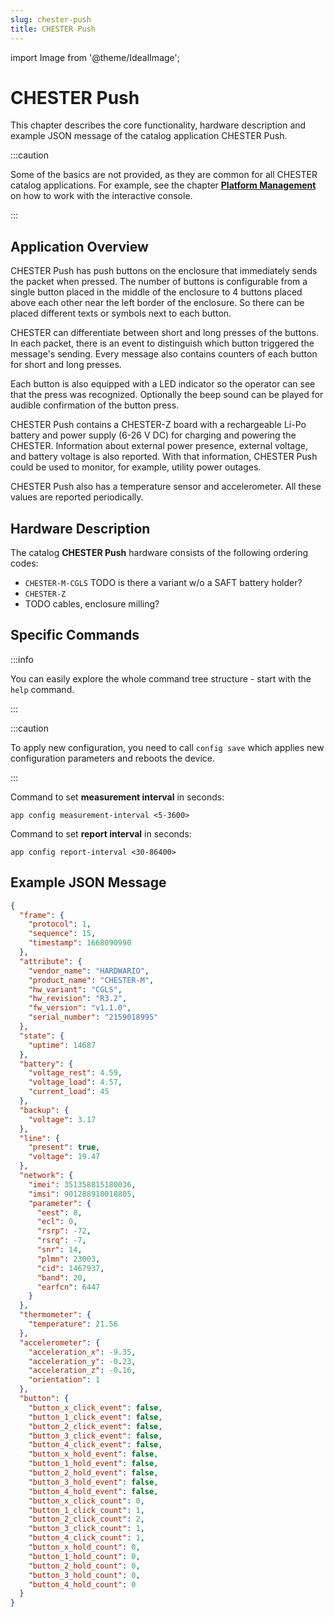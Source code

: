 ```yaml
---
slug: chester-push
title: CHESTER Push
---
```

import Image from '@theme/IdealImage';

# CHESTER Push

This chapter describes the core functionality, hardware description and example JSON message of the catalog application CHESTER Push.

:::caution

Some of the basics are not provided, as they are common for all CHESTER catalog applications. For example, see the chapter [**Platform Management**](../platform-management/index.md) on how to work with the interactive console.

:::

## Application Overview

CHESTER Push has push buttons on the enclosure that immediately sends the packet when pressed. The number of buttons is configurable from a single button placed in the middle of the enclosure to 4 buttons placed above each other near the left border of the enclosure. So there can be placed different texts or symbols next to each button.

CHESTER can differentiate between short and long presses of the buttons. In each packet, there is an event to distinguish which button triggered the message's sending. Every message also contains counters of each button for short and long presses.

Each button is also equipped with a LED indicator so the operator can see that the press was recognized. Optionally the beep sound can be played for audible confirmation of the button press.

CHESTER Push contains a CHESTER-Z board with a rechargeable Li-Po battery and power supply (6-26 V DC) for charging and powering the CHESTER. Information about external power presence, external voltage, and battery voltage is also reported. With that information, CHESTER Push could be used to monitor, for example, utility power outages.

CHESTER Push also has a temperature sensor and accelerometer. All these values are reported periodically.

## Hardware Description

The catalog **CHESTER Push** hardware consists of the following ordering codes:

* `CHESTER-M-CGLS` TODO is there a variant w/o a SAFT battery holder?
* `CHESTER-Z`
* TODO cables, enclosure milling?

## Specific Commands

:::info

You can easily explore the whole command tree structure - start with the `help` command.

:::

:::caution

To apply new configuration, you need to call `config save` which applies new configuration parameters and reboots the device.

:::

Command to set **measurement interval** in seconds:

```
app config measurement-interval <5-3600>
```

Command to set **report interval** in seconds:

```
app config report-interval <30-86400>
```

## Example JSON Message

```json
{
  "frame": {
    "protocol": 1,
    "sequence": 15,
    "timestamp": 1668090990
  },
  "attribute": {
    "vendor_name": "HARDWARIO",
    "product_name": "CHESTER-M",
    "hw_variant": "CGLS",
    "hw_revision": "R3.2",
    "fw_version": "v1.1.0",
    "serial_number": "2159018995"
  },
  "state": {
    "uptime": 14687
  },
  "battery": {
    "voltage_rest": 4.59,
    "voltage_load": 4.57,
    "current_load": 45
  },
  "backup": {
    "voltage": 3.17
  },
  "line": {
    "present": true,
    "voltage": 19.47
  },
  "network": {
    "imei": 351358815180036,
    "imsi": 901288910018805,
    "parameter": {
      "eest": 8,
      "ecl": 0,
      "rsrp": -72,
      "rsrq": -7,
      "snr": 14,
      "plmn": 23003,
      "cid": 1467937,
      "band": 20,
      "earfcn": 6447
    }
  },
  "thermometer": {
    "temperature": 21.56
  },
  "accelerometer": {
    "acceleration_x": -9.35,
    "acceleration_y": -0.23,
    "acceleration_z": -0.16,
    "orientation": 1
  },
  "button": {
    "button_x_click_event": false,
    "button_1_click_event": false,
    "button_2_click_event": false,
    "button_3_click_event": false,
    "button_4_click_event": false,
    "button_x_hold_event": false,
    "button_1_hold_event": false,
    "button_2_hold_event": false,
    "button_3_hold_event": false,
    "button_4_hold_event": false,
    "button_x_click_count": 0,
    "button_1_click_count": 1,
    "button_2_click_count": 2,
    "button_3_click_count": 1,
    "button_4_click_count": 1,
    "button_x_hold_count": 0,
    "button_1_hold_count": 0,
    "button_2_hold_count": 0,
    "button_3_hold_count": 0,
    "button_4_hold_count": 0
  }
}
```
